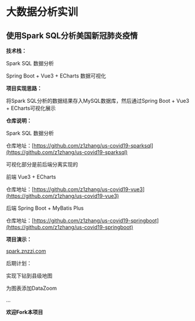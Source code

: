 # 大数据分析实训
## 使用Spark SQL分析美国新冠肺炎疫情
**技术栈：**

Spark SQL 数据分析

Spring Boot + Vue3 + ECharts 数据可视化

**项目实现思路：**

将Spark SQL分析的数据结果存入MySQL数据库，然后通过Spring Boot + Vue3 + ECharts可视化展示

**仓库说明：**

Spark SQL 数据分析

仓库地址：[https://github.com/z1zhang/us-covid19-sparksql](https://github.com/z1zhang/us-covid19-sparksql)

可视化部分是前后端分离实现的

前端 Vue3 + ECharts

仓库地址：[https://github.com/z1zhang/us-covid19-vue3](https://github.com/z1zhang/us-covid19-vue3)

后端 Spring Boot + MyBatis Plus

仓库地址：[https://github.com/z1zhang/us-covid19-springboot](https://github.com/z1zhang/us-covid19-springboot)

**项目演示：**

[spark.znzzi.com](http://spark.znzzi.com/)


后期计划：

实现下钻到县级地图

为图表添加DataZoom

...



**欢迎Fork本项目**
